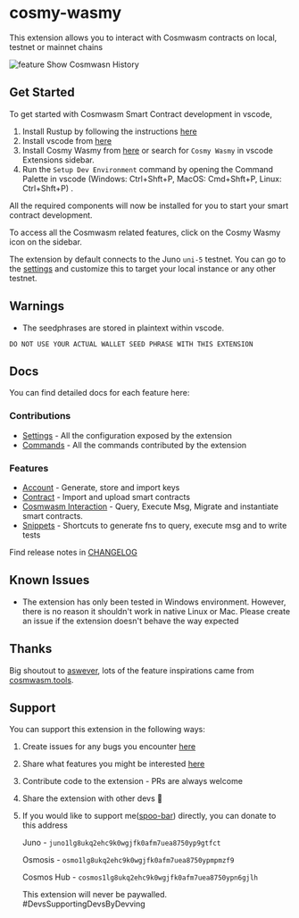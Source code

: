 # cosmy-wasmy 

This extension allows you to interact with Cosmwasm contracts on local, testnet or mainnet chains

![feature Show Cosmwasn History](images/history.gif)


## Get Started

To get started with Cosmwasm Smart Contract development in vscode,

1. Install Rustup by following the instructions [here](https://rustup.rs/)
2. Install vscode from [here](https://code.visualstudio.com/Download)
3. Install Cosmy Wasmy from [here](https://marketplace.visualstudio.com/items?itemName=spoorthi.cosmy-wasmy) or search for `Cosmy Wasmy` in vscode Extensions sidebar. 
4. Run the `Setup Dev Environment` command by opening the Command Palette in vscode (Windows: Ctrl+Shft+P, MacOS: Cmd+Shft+P, Linux: Ctrl+Shft+P) .

All the required components will now be installed for you to start your smart contract development.

To access all the Cosmwasm related features, click on the Cosmy Wasmy icon on the sidebar.

The extension by default connects to the Juno `uni-5` testnet. You can go to the [settings](/docs/configuration.md) and customize this to target your local instance or any other testnet.

## Warnings

*  The seedphrases are stored in plaintext within vscode. 

`DO NOT USE YOUR ACTUAL WALLET SEED PHRASE WITH THIS EXTENSION`

## Docs

You can find detailed docs for each feature here:

### Contributions

* [Settings](/docs/configuration.md) - All the configuration exposed by the extension
* [Commands](/docs/commands.md) - All the commands contributed by the extension

### Features

* [Account](/docs/account.md) - Generate, store and import keys
* [Contract](/docs/contract.md) - Import and upload smart contracts
* [Cosmwasm Interaction](/docs/cosmwasm_interactions.md) - Query, Execute Msg, Migrate and instantiate smart contracts. 
* [Snippets](/docs/snippets.md) - Shortcuts to generate fns to query, execute msg and to write tests

Find release notes in [CHANGELOG](CHANGELOG.md)

## Known Issues

*  The extension has only been tested in Windows environment. However, there is no reason it shouldn't work in native Linux or Mac. Please create an issue if the extension doesn't behave the way expected


## Thanks

Big shoutout to [aswever](https://github.com/aswever), lots of the feature inspirations came from [cosmwasm.tools](https://cosmwasm.tools/).


## Support 

You can support this extension in the following ways:

1. Create issues for any bugs you encounter [here](https://github.com/spoo-bar/cosmy-wasmy/issues/new?assignees=spoo-bar&labels=&template=bug_report.md&title=)
2. Share what features you might be interested  [here](https://github.com/spoo-bar/cosmy-wasmy/issues/new?assignees=&labels=&template=feature_request.md&title=)
3. Contribute code to the extension - PRs are always welcome
4. Share the extension with other devs 💜
5. If you would like to support me([spoo-bar](https://www.spoorthi.dev)) directly, you can donate to this address 

    Juno - `juno1lg8ukq2ehc9k0wgjfk0afm7uea8750yp9gtfct`

    Osmosis - `osmo1lg8ukq2ehc9k0wgjfk0afm7uea8750ypmpmzf9`

    Cosmos Hub - `cosmos1lg8ukq2ehc9k0wgjfk0afm7uea8750ypn6gjlh`

    This extension will never be paywalled. #DevsSupportingDevsByDevving
